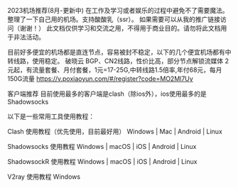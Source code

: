 2023机场推荐(8月-更新中)
在工作及学习或者娱乐的过程中避免不了需要魔法。整理了一下自己用的机场。支持酸酸乳（ssr）。 如果需要可以从我的推广链接访问（谢谢！） 此文档仅供学习和交流之用，不得用于商业目的。请勿将此文档用于非法活动。

目前好多便宜的机场都是直连节点，容易被封不稳定，以下的几个便宜机场都有中转线路，使用稳定。
破晓云	BGP、CN2线路，性价比高，部分节点解锁流媒体	2元起，有流量套餐、月付套餐，1元=17-25G,中转线路1.5倍率,年付68元，每月150G流量 https://v.poxiaoyun.com/#/register?code=MO2Ml7Uy

客户端推荐
目前使用最多的客户端是clash（除ios外），ios使用最多的是Shadowsocks

以下是一些常用工具使用教程：

Clash 使用教程（优先使用，目前最好用）
Windows | Mac | Android | Linux

Shadowsocks 使用教程
Windows | macOS | iOS | Android | Linux

ShadowsockR 使用教程
Windows | macOS | iOS | Android | Linux

V2ray 使用教程
Windows
